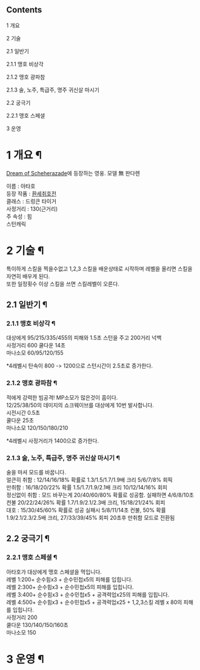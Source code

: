 ## Contents

    

1 개요

2 기술

    

2.1 일반기

    

2.1.1 맹호 비상각

2.1.2 맹호 광파참

2.1.3 술, 노주, 특급주, 명주 귀신살 마시기

2.2 궁극기

    

2.2.1 맹호 스페셜

3 운영

# 1 개요 ¶

  

[Dream of Scheherazade](Dream%20of%20Scheherazade.md)에 등장하는 영웅. 모델 無 판다렌

  

이름 : 아타호  
등장 작품 : [환세취호전](%ED%99%98%EC%84%B8%EC%B7%A8%ED%98%B8%EC%A0%84.md)  
클래스 : 드렁큰 타이거  
사정거리 : 130(근거리)  
주 속성 : 힘  
스턴캐릭

# 2 기술 ¶

특이하게 스킬을 찍을수없고 1,2,3 스킬을 배운상태로 시작하며 레벨을 올리면 스킬을 자연히 배우게 된다.  
또한 일정횟수 이상 스킬을 쓰면 스킬레벨이 오른다.

## 2.1 일반기 ¶

### 2.1.1 맹호 비상각 ¶

대상에게 95/215/335/455의 피해와 1.5초 스턴을 주고 200거리 넉백  
사정거리 600 쿨다운 14초  
마나소모 60/95/120/155

  

*4레벨시 탄속이 800 -> 1200으로 스턴시간이 2.5초로 증가한다.  

### 2.1.2 맹호 광파참 ¶

적에게 강력한 빔공격! MP소모가 많은것이 흠이다.  
12/25/38/50의 데미지의 쇼크웨이브를 대상에게 10번 발사합니다.  
시전시간 0.5초  
쿨다운 25초  
마나소모 120/150/180/210

  

*4레벨시 사정거리가 1400으로 증가한다.  

### 2.1.3 술, 노주, 특급주, 명주 귀신살 마시기 ¶

술을 마셔 모드를 바꿉니다.  
얼큰히 취함 : 12/14/16/18% 확률로 1.3/1.5/1.7/1.9배 크리 5/6/7/8% 회픽  
만취함 : 16/18/20/22% 확률 1.5/1.7/1.9/2.1배 크리 10/12/14/16% 회피  
정신없이 취함 : 모드 바꾸는게 20/40/60/80% 확률로 성공함. 실패하면 4/6/8/10초 컨불 20/22/24/26% 확률
1.7/1.9/2.1/2.3배 크리, 15/18/21/24% 회피  
대호 : 15/30/45/60% 확률로 성공 실패시 5/8/11/14초 컨불, 50% 확률 1.9/2.1/2.3/2.5배 크리,
27/33/39/45% 회피 20초후 만취함 모드로 전환됨

## 2.2 궁극기 ¶

### 2.2.1 맹호 스페셜 ¶

아타호가 대상에게 맹호 스페셜을 먹입니다.  
레벨 1:200+ 순수힘x3 + 순수민첩x5의 피해를 입힙니다.  
레벨 2:300+ 순수힘x3 + 순수민첩x5의 피해를 입힙니다.  
레벨 3:400+ 순수힘x3 + 순수민첩x5 + 공격력업x25의 피해를 입힙니다.  
레벨 4:500+ 순수힘x3 + 순수민첩x5 + 공격력업x25 + 1,2,3스킬 레벨 x 80의 피해를 입힙니다.  
사정거리 200  
쿨다운 130/140/150/160초  
마나소모 150

  
  

# 3 운영 ¶

